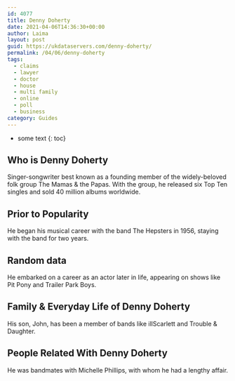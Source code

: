 ```yaml
---
id: 4077
title: Denny Doherty
date: 2021-04-06T14:36:30+00:00
author: Laima
layout: post
guid: https://ukdataservers.com/denny-doherty/
permalink: /04/06/denny-doherty
tags:
  - claims
  - lawyer
  - doctor
  - house
  - multi family
  - online
  - poll
  - business
category: Guides
---
```


* some text
{: toc}


## Who is Denny Doherty
                  
                  
                  
Singer-songwriter best known as a founding member of the widely-beloved folk group The Mamas & the Papas. With the group, he released six Top Ten singles and sold 40 million albums worldwide.
                  
              
            
              
            
                
                
                
## Prior to Popularity
                  
                  
                  
He began his musical career with the band The Hepsters in 1956, staying with the band for two years.
                  
              
            
              
            
                
                
                
## Random data
                  
                  
                  
He embarked on a career as an actor later in life, appearing on shows like Pit Pony and Trailer Park Boys.
                  
              
            
              
            
                
                
                
## Family & Everyday Life of Denny Doherty
                  
                  
                  
His son, John, has been a member of bands like illScarlett and Trouble & Daughter.
                  
              
            
              
            
                
                
                
## People Related With Denny Doherty
                  
                  
                  
He was bandmates with Michelle Phillips, with whom he had a lengthy affair.
                  
              
            
              
            
                
              
            
              
              
            
            
              
            
          
          
          